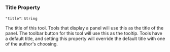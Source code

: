 ### Title Property
`"title"`: `String`

The title of this tool.
Tools that display a panel will use this as the title of the panel.
The toolbar button for this tool will use this as the tooltip.
Tools have a default title, and setting this property will override the default title with one of the author's choosing.
